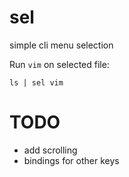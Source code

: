 # sel
simple cli menu selection

Run `vim` on selected file:

`ls | sel vim`

# TODO
- add scrolling
- bindings for other keys
